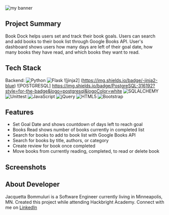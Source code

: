 <img src="https://user-images.githubusercontent.com/24457948/143801917-a27342ea-a56e-48f9-ae34-3ca2d4ef7058.png" alt="my banner">

## Project Summary
Book Dock helps users set and track their book goals. Users can search and add books to their book list through Google Books API.
User's dashboard shows users how many days are left of their goal date, how many books they have read, and which books they want to read.

## Tech Stack
Backend: ![Python](https://img.shields.io/badge/python-3670A0?style=for-the-badge&logo=python&logoColor=ffdd54) ![Flask](https://img.shields.io/badge/flask-%23000.svg?style=for-the-badge&logo=flask&logoColor=white) ![jinja2] (https://img.shields.io/badge/-jinja2-blue) ![POSTGRESQL]	https://img.shields.io/badge/PostgreSQL-316192?style=for-the-badge&logo=postgresql&logoColor=white ![SQLALCHEMY](https://img.shields.io/badge/-sqlalchemy-green) ![Unittest](https://img.shields.io/badge/-UnitTest-lightgrey) ![JavaScript](https://img.shields.io/badge/javascript-%23323330.svg?style=for-the-badge&logo=javascript&logoColor=%23F7DF1E) ![jQuery](https://img.shields.io/badge/jquery-%230769AD.svg?style=for-the-badge&logo=jquery&logoColor=white)  ![HTML5](https://img.shields.io/badge/html5-%23E34F26.svg?style=for-the-badge&logo=html5&logoColor=white)
![Bootstrap](https://img.shields.io/badge/bootstrap-%23563D7C.svg?style=for-the-badge&logo=bootstrap&logoColor=white) 
## Features
* Set Goal Date and shows countdown of days left to reach goal
* Books Read shows number of books currently in completed list
* Search for books to add to book list with Google Books API
* Search for books by title, authors, or category
* Create review for book once completed
* Move books from currently reading, completed, to read or delete book

## Screenshots

## About Developer
Jacquetta Bommuluri is a Software Engineer currently living in Minneapolis, MN. Created this project while attending Hackbright Academy. Connect with me on [LinkedIn](https://www.linkedin.com/in/jbommuluri)
